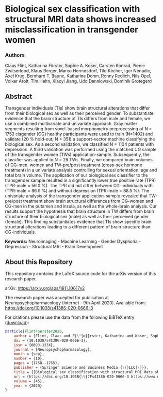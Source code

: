 Biological sex classification with structural MRI data shows increased misclassification in transgender women
=============================================================================================================

### Authors

Claas Flint, Katharina Förster, Sophie A. Koser, Carsten Konrad, Pienie Zwitserlood, Klaus Berger, Marco Hermesdorf,
Tilo Kircher, Igor Nenadic, Axel Krug, Bernhard T. Baune, Katharina Dohm, Ronny Redlich, Nils Opel, Volker Arolt, Tim
Hahn, Xiaoyi Jiang, Udo Dannlowski, Dominik Grotegerd


Abstract
--------
Transgender individuals (TIs) show brain structural alterations that differ from their biological sex as well as their
perceived gender. To substantiate evidence that the brain structure of TIs differs from male and female, we use a
combined multivariate and univariate approach. Gray matter segments resulting from voxel-based morphometry preprocessing
of N = 1753 cisgender (CG) healthy participants were used to train (N=1402) and validate (20 % hold-out; N = 351) a
support-vector machine classifying the biological sex. As a second validation, we classified N = 1104 patients with
depression. A third validation was performed using the matched CG sample of the transgender women (TWs)
application-sample. Subsequently, the classifier was applied to N = 26 TWs. Finally, we compared brain volumes of
CG-men, women and TW-pre/post treatment (cross-sex hormone treatment) in a univariate analysis controlling for sexual
orientation, age and total brain volume. The application of our biological sex classifier to the transgender sample
resulted in a significantly lower true positive rate (TPR) (TPR-male = 56.0 %). The TPR did not differ between
CG-individuals with (TPR-male = 86.9 %) and without depression (TPR-male = 88.5 %). The univariate analysis of the
transgender application-sample revealed that TW-pre/post treatment show brain structural differences from CG-women and
CG-men in the putamen and insula, as well as the whole-brain analysis. Our results support the hypothesis that brain
structure in TW differs from brain structure of their biological sex (male) as well as their perceived gender (female).
This finding substantiates evidence that TIs show specific brain structural alterations leading to a different pattern
of brain structure than CG-individuals.

**Keywords:** Neuroimaging - Machine Learning - Gender Dysphoria - Depression - Structural MRI - Brain Development

## About this Repository

This repository contains the LaTeX source code for the arXiv version of this research paper.

arXiv: https://arxiv.org/abs/1911.10617v2

The research paper was accepted for publication at Neuropsychopharmacology (Internet - 9th April 2020). Available
from: https://doi.org/10.1038/s41386-020-0666-3

For citations please use the data from the following BiBTeX
entry ([download](https://gitcdn.link/repo/cl445/bio-sex-misclassification-tw/main/FlintFoerster2020.bib)):

```bibtex
@article{FlintFoerster2020,
    author = {Flint, Claas and F{\"{o}}rster, Katharina and Koser, Sophie A and Konrad, Carsten and Zwitserlood, Pienie and Berger, Klaus and Hermesdorf, Marco and Kircher, Tilo and Nenadic, Igor and Krug, Axel and Baune, Bernhard T and Dohm, Katharina and Redlich, Ronny and Opel, Nils and Arolt, Volker and Hahn, Tim and Jiang, Xiaoyi and Dannlowski, Udo and Grotegerd, Dominik},
    doi = {10.1038/s41386-020-0666-3},
    issn = {0893-133X},
    journal = {Neuropsychopharmacology},
    month = {sep},
    number = {10},
    pages = {1758--1765},
    publisher = {Springer Science and Business Media {\{}LLC{\}}},
    title = {{Biological sex classification with structural MRI data shows increased misclassification in transgender women}},
    url = {https://doi.org/10.1038{\%}2Fs41386-020-0666-3 https://www.nature.com/articles/s41386-020-0666-3},
    volume = {45},
    year = {2020}
}
```


